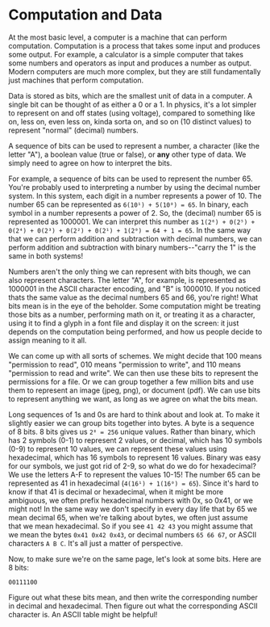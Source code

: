 # Computation and Data

At the most basic level, a computer is a machine that can perform computation. Computation is a process that takes some input and produces some output. For example, a calculator is a simple computer that takes some numbers and operators as input and produces a number as output. Modern computers are much more complex, but they are still fundamentally just machines that perform computation.

Data is stored as bits, which are the smallest unit of data in a computer. A single bit can be thought of as either a 0 or a 1. In physics, it's a lot simpler to represent on and off states (using voltage), compared to something like on, less on, even less on, kinda sorta on, and so on (10 distinct values) to represent "normal" (decimal) numbers.

A sequence of bits can be used to represent a number, a character (like the letter "A"), a boolean value (true or false), or **any** other type of data. We simply need to agree on how to interpret the bits.

For example, a sequence of bits can be used to represent the number 65. You're probably used to interpreting a number by using the decimal number system. In this system, each digit in a number represents a power of 10. The number 65 can be represented as `6(10¹) + 5(10⁰) = 65`. In binary, each symbol in a number represents a power of 2. So, the (decimal) number 65 is represented as 1000001. We can interpret this number as `1(2⁶) + 0(2⁵) + 0(2⁴) + 0(2³) + 0(2²) + 0(2¹) + 1(2⁰) = 64 + 1 = 65`. In the same way that we can perform addition and subtraction with decimal numbers, we can perform addition and subtraction with binary numbers--"carry the 1" is the same in both systems!

Numbers aren't the only thing we can represent with bits though, we can also represent characters. The letter "A", for example, is represented as 1000001 in the ASCII character encoding, and "B" is 1000010. If you noticed thats the same value as the decimal numbers 65 and 66, you're right! What bits mean is in the eye of the beholder. Some computation might be treating those bits as a number, performing math on it, or treating it as a character, using it to find a glyph in a font file and display it on the screen: it just depends on the computation being performed, and how us people decide to assign meaning to it all.

We can come up with all sorts of schemes. We might decide that 100 means "permission to read", 010 means "permission to write", and 110 means "permission to read and write". We can then use these bits to represent the permissions for a file. Or we can group together a few million bits and use them to represent an image (jpeg, png), or document (pdf). We can use bits to represent anything we want, as long as we agree on what the bits mean.

Long sequences of 1s and 0s are hard to think about and look at. To make it slightly easier we can group bits together into bytes. A byte is a sequence of 8 bits. 8 bits gives us `2⁸ = 256` unique values. Rather than binary, which has 2 symbols (0-1) to represent 2 values, or decimal, which has 10 symbols (0-9) to represent 10 values, we can represent these values using hexadecimal, which has 16 symbols to represent 16 values. Binary was easy for our symbols, we just got rid of 2-9, so what do we do for hexadecimal? We use the letters A-F to represent the values 10-15! The number 65 can be represented as 41 in hexadecimal (`4(16¹) + 1(16⁰) = 65`). Since it's hard to know if that 41 is decimal or hexadecimal, when it might be more ambiguous, we often prefix hexadecimal numbers with 0x, so 0x41, or we might not! In the same way we don't specify in every day life that by 65 we mean decimal 65, when we're talking about bytes, we often just assume that we mean hexadecimal. So if you see `41 42 43` you might assume that we mean the bytes `0x41 0x42 0x43`, or decimal numbers `65 66 67`, or ASCII characters `A B C`. It's all just a matter of perspective.

Now, to make sure we're on the same page, let's look at some bits. Here are 8 bits:

```
00111100
```

Figure out what these bits mean, and then write the corresponding number in decimal and hexadecimal. Then figure out what the corresponding ASCII character is. An ASCII table might be helpful!
